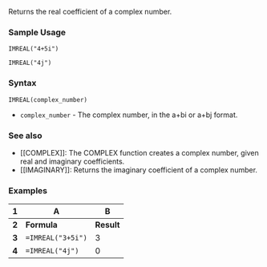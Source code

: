 Returns the real coefficient of a complex number.

### Sample Usage

`IMREAL("4+5i")`

`IMREAL("4j")`

### Syntax

`IMREAL(complex_number)`

* `complex_number` - The complex number, in the a+bi or a+bj format.

### See also

* [[COMPLEX]]: The COMPLEX function creates a complex number, given real and imaginary coefficients.
* [[IMAGINARY]]: Returns the imaginary coefficient of a complex number.

### Examples

| 1 | A | B |
| --- | --- | --- |
| **2** | **Formula** | **Result** |
| **3** | `=IMREAL("3+5i")` | 3 |
| **4** | `=IMREAL("4j")` | 0 |